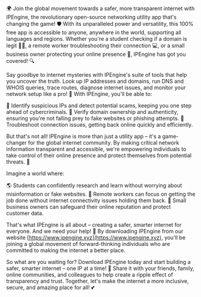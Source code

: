 🌍 Join the global movement towards a safer, more transparent internet with IPEngine, the revolutionary open-source networking utility app that's changing the game! 🛡️ With its unparalleled power and versatility, this 100% free app is accessible to anyone, anywhere in the world, supporting all languages and regions. Whether you're a student checking if a domain is legit 👩‍🎓, a remote worker troubleshooting their connection 💻, or a small business owner protecting your online presence 🏢, IPEngine has got you covered! 🔍

Say goodbye to internet mysteries with IPEngine's suite of tools that help you uncover the truth. Look up IP addresses and domains, run DNS and WHOIS queries, trace routes, diagnose internet issues, and monitor your network setup like a pro! 📡 With IPEngine, you'll be able to:

🔹 Identify suspicious IPs and detect potential scams, keeping you one step ahead of cybercriminals.
🔹 Verify domain ownership and authenticity, ensuring you're not falling prey to fake websites or phishing attempts.
🔹 Troubleshoot connection issues, getting back online quickly and efficiently.

But that's not all! IPEngine is more than just a utility app – it's a game-changer for the global internet community. By making critical network information transparent and accessible, we're empowering individuals to take control of their online presence and protect themselves from potential threats. 🚀

Imagine a world where:

🌎 Students can confidently research and learn without worrying about misinformation or fake websites.
💼 Remote workers can focus on getting the job done without internet connectivity issues holding them back.
🏢 Small business owners can safeguard their online reputation and protect customer data.

That's what IPEngine is all about – creating a safer, smarter internet for everyone. And we need your help! 🤝 By downloading IPEngine from our website [https://www.ipengine.xyz](https://www.ipengine.xyz), you'll be joining a global movement of forward-thinking individuals who are committed to making the internet a better place.

So what are you waiting for? Download IPEngine today and start building a safer, smarter internet – one IP at a time! 🚀 Share it with your friends, family, online communities, and colleagues to help create a ripple effect of transparency and trust. Together, let's make the internet a more inclusive, secure, and amazing place for all! 💕